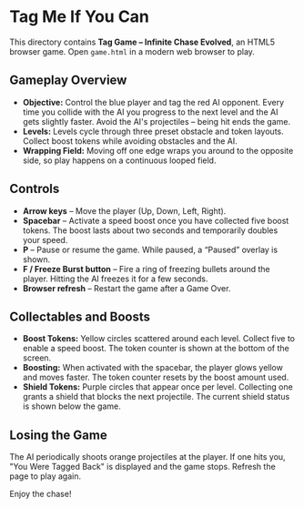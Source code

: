 # Tag Me If You Can

This directory contains **Tag Game – Infinite Chase Evolved**, an HTML5
browser game. Open `game.html` in a modern web browser to play.

## Gameplay Overview

- **Objective:** Control the blue player and tag the red AI opponent. Every
time you collide with the AI you progress to the next level and the AI gets
slightly faster. Avoid the AI's projectiles – being hit ends the game.
- **Levels:** Levels cycle through three preset obstacle and token layouts.
Collect boost tokens while avoiding obstacles and the AI.
- **Wrapping Field:** Moving off one edge wraps you around to the opposite
side, so play happens on a continuous looped field.

## Controls

- **Arrow keys** – Move the player (Up, Down, Left, Right).
- **Spacebar** – Activate a speed boost once you have collected five boost
  tokens. The boost lasts about two seconds and temporarily doubles your
  speed.
- **P** – Pause or resume the game. While paused, a “Paused” overlay is shown.
- **F / Freeze Burst button** – Fire a ring of freezing bullets around the
  player. Hitting the AI freezes it for a few seconds.
- **Browser refresh** – Restart the game after a Game Over.

## Collectables and Boosts

- **Boost Tokens:** Yellow circles scattered around each level. Collect
  five to enable a speed boost. The token counter is shown at the bottom of
  the screen.
- **Boosting:** When activated with the spacebar, the player glows yellow and
  moves faster. The token counter resets by the boost amount used.
- **Shield Tokens:** Purple circles that appear once per level. Collecting one
  grants a shield that blocks the next projectile. The current shield status is
  shown below the game.

## Losing the Game

The AI periodically shoots orange projectiles at the player. If one hits you,
"You Were Tagged Back" is displayed and the game stops. Refresh the page to
play again.

Enjoy the chase!
